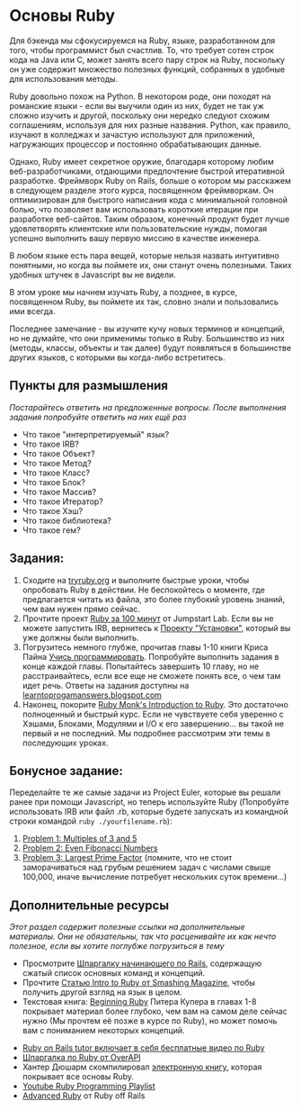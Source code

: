 # Основы Ruby
<!-- *Estimated Time: 12-20 hrs* -->

Для бэкенда мы сфокусируемся на Ruby, языке, разработанном для того, чтобы программист был счастлив. То, что требует сотен строк кода на Java или C, может занять всего пару строк на Ruby, поскольку он уже содержит множество полезных функций, собранных в удобные для использования методы.

Ruby довольно похож на Python. В некотором роде, они походят на романские языки - если вы выучили один из них, будет не так уж сложно изучить и другой, поскольку они нередко следуют схожим соглашениям, используя для них разные названия. Python, как правило, изучают в колледжах и зачастую используют для приложений, нагружающих процессор и постоянно обрабатывающих данные.

Однако, Ruby имеет секретное оружие, благодаря которому любим веб-разработчиками, отдающими предпочтение быстрой итеративной разработке. Фреймворк Ruby on Rails, больше о котором мы расскажем в следующем разделе этого курса, посвященном фреймворкам. Он оптимизирован для быстрого написания кода с минимальной головной болью, что позволяет вам использовать короткие итерации при разработке веб-сайтов. Таким образом, конечный продукт будет лучше удовлетворять клиентские или пользовательские нужды, помогая успешно выполнить вашу первую миссию в качестве инженера.

В любом языке есть пара вещей, которые нельзя назвать интуитивно понятными, но когда вы поймете их, они станут очень полезными. Таких удобных штучек в Javascript вы не видели.

В этом уроке мы начнем изучать Ruby, а позднее, в курсе, посвященном Ruby, вы поймете их так, словно знали и пользовались ими всегда.

Последнее замечание - вы изучите кучу новых терминов и концепций, но не думайте, что они применимы только в Ruby. Большинство из них (методы, классы, объекты и так далее) будут появляться в большинстве других языков, с которыми вы когда-либо встретитесь.

## Пункты для размышления

*Постарайтесь ответить на предложенные вопросы. После выполнения задания попробуйте ответить на них ещё раз*

* Что такое "интерпретируемый" язык?
* Что такое IRB?
* Что такое Объект?
* Что такое Метод?
* Что такое Класс?
* Что такое Блок?
* Что такое Массив?
* Что такое Итератор?
* Что такое Хэш?
* Что такое библиотека?
* Что такое гем?

## Задания:
1. Сходите на [tryruby.org](http://tryruby.org) и выполните быстрые уроки, чтобы опробовать Ruby в действии. Не беспокойтесь о моменте, где предлагается читать из файла, это более глубокий уровень знаний, чем вам нужен прямо сейчас.
2. Прочтите проект [Ruby за 100 минут](http://tutorials.jumpstartlab.com/projects/ruby_in_100_minutes.html) от Jumpstart Lab. Если вы не можете запустить IRB, вернитесь к [Проекту "Установки"](/basics-of-web-development/project-installations), который вы уже должны были выполнить.
3. Погрузитесь немного глубже, прочитав главы 1-10 книги Криса Пайна [Учись программировать](http://www.shokhirev.com/mikhail/ruby/ltp/title.html). Попробуйте выполнить задания в конце каждой главы. Попытайтесь завершить 10 главу, но не расстраивайтесь, если все еще не сможете понять все, о чем там идет речь. Ответы на задания доступны на [learntoprogamanswers.blogspot.com](http://learntoprogramanswers.blogspot.com/)
4. Наконец, покорите [Ruby Monk's Introduction to Ruby](http://rubymonk.com/learning/books/1). Это достаточно полноценный и быстрый курс. Если не чувствуете себя уверенно с Хэшами, Блоками, Модулями и I/O к его завершению... вы такой не первый и не последний. Мы подробнее рассмотрим эти темы в последующих уроках.

## Бонусное задание:

Переделайте те же самые задачи из Project Euler, которые вы решали ранее при помощи Javascript, но теперь используйте Ruby (Попробуйте использовать IRB или файл .rb, которые будете запускать из командной строки командой `ruby ./yourfilename.rb`):

1. [Problem 1: Multiples of 3 and 5](http://projecteuler.net/problem=1)
2. [Problem 2: Even Fibonacci Numbers](http://projecteuler.net/problem=2)
3. [Problem 3: Largest Prime Factor](http://projecteuler.net/problem=3) (помните, что не стоит заморачиваться над грубым решением задач с числами свыше 100,000, иначе вычисление потребует нескольких суток времени...)

## Дополнительные ресурсы

*Этот раздел содержит полезные ссылки на дополнительные материалы. Они не обязательны, так что расценивайте их как нечто полезное, если вы хотите поглубже погрузиться в тему*

* Просмотрите [Шпаргалку начинающего по Rails](http://pragtob.github.io/rails-beginner-cheatsheet/index.html), содержащую сжатый список основных команд и концепций.
* Прочтите [Статью Intro to Ruby от Smashing Magazine](http://coding.smashingmagazine.com/2012/05/24/beginners-guide-ruby/), чтобы получить другой взгляд на язык в целом.
* Текстовая книга: [Beginning Ruby](http://www.amazon.com/books/dp/1590597664) Питера Купера в главах 1-8 покрывает материал более глубоко, чем вам на самом деле сейчас нужно (Мы прочтем её позже в курсе по Ruby), но может помочь вам с пониманием некоторых концепций.

<!-- Вставить ссылку на курс по Руби -->

* [Ruby on Rails tutor включает в себя бесплатные видео по Ruby](http://rubyonrailstutor.github.io/)
* [Шпаргалка по Ruby от OverAPI](http://overapi.com/ruby/)
* Хантер Дюшарм скомпилировал [электронную книгу](http://hgducharme.gitbooks.io/ruby-programming/), которая покрывает все основы Ruby.
* [Youtube Ruby Programming Playlist](https://www.youtube.com/playlist?list=PLMK2xMz5H5Zv8eC8b4K6tMaE1-Z9FgSOp)
* [Advanced Ruby](https://rubyoffrails.com/) от Ruby off Rails
